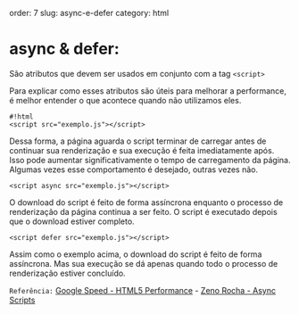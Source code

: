 order: 7
slug: async-e-defer
category: html

# async & defer:

São atributos que devem ser usados em conjunto com a tag `<script>`

Para explicar como esses atributos são úteis para melhorar a performance, é melhor entender o que acontece quando não utilizamos eles.

    #!html
	<script src="exemplo.js"></script>

Dessa forma, a página aguarda o script terminar de carregar antes de continuar sua renderização e sua execução é feita imediatamente após. Isso pode aumentar significativamente o tempo de carregamento da página.  Algumas vezes esse comportamento é desejado, outras vezes não.

	<script async src="exemplo.js"></script>

O download do script é feito de forma assíncrona enquanto o processo de renderização da página continua a ser feito. O script é executado depois que o download estiver completo.

	<script defer src="exemplo.js"></script>

Assim como o exemplo acima, o download do script é feito de forma assíncrona. Mas sua execução se dá apenas quando todo o processo de renderização estiver concluído.

`Referência:` [Google Speed - HTML5 Performance](http://code.google.com/speed/articles/html5-performance.html) - [Zeno Rocha - Async Scripts](http://blog.zenorocha.com/post/10361104170/html5-async-scripts?8d59cf40)